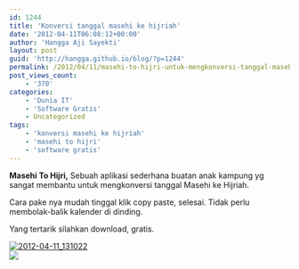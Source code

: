 ```yaml
---
id: 1244
title: 'Konversi tanggal masehi ke hijriah'
date: '2012-04-11T06:08:12+00:00'
author: 'Hangga Aji Sayekti'
layout: post
guid: 'http://hangga.github.io/blog/?p=1244'
permalink: /2012/04/11/masehi-to-hijri-untuk-mengkonversi-tanggal-masehi-ke-hijriah/
post_views_count:
    - '370'
categories:
    - 'Dunia IT'
    - 'Software Gratis'
    - Uncategorized
tags:
    - 'konversi masehi ke hijriah'
    - 'masehi to hijri'
    - 'software gratis'
---
```


**Masehi To Hijri,** Sebuah aplikasi sederhana buatan anak kampung yg sangat membantu untuk mengkonversi tanggal Masehi ke Hijriah.

Cara pake nya mudah tinggal klik copy paste, selesai. Tidak perlu membolak-balik kalender di dinding.

Yang tertarik silahkan download, gratis.

[![](http://hangga.github.io/blog/wp-content/uploads/2012/04/2012-04-11_131022.png "2012-04-11_131022")](http://hangga.github.io/blog/wp-content/uploads/2012/04/2012-04-11_131022.png)  
[![](http://hangga.github.io/blog/wp-content/uploads/2012/04/download_button_0033.png)](http://www.4shared.com/file/mmmzRixa/MasehiToHijri.html)